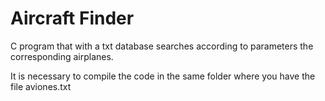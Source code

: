 # Aircraft Finder
C program that with a txt database searches according to parameters the corresponding airplanes.

It is necessary to compile the code in the same folder where you have the file aviones.txt

